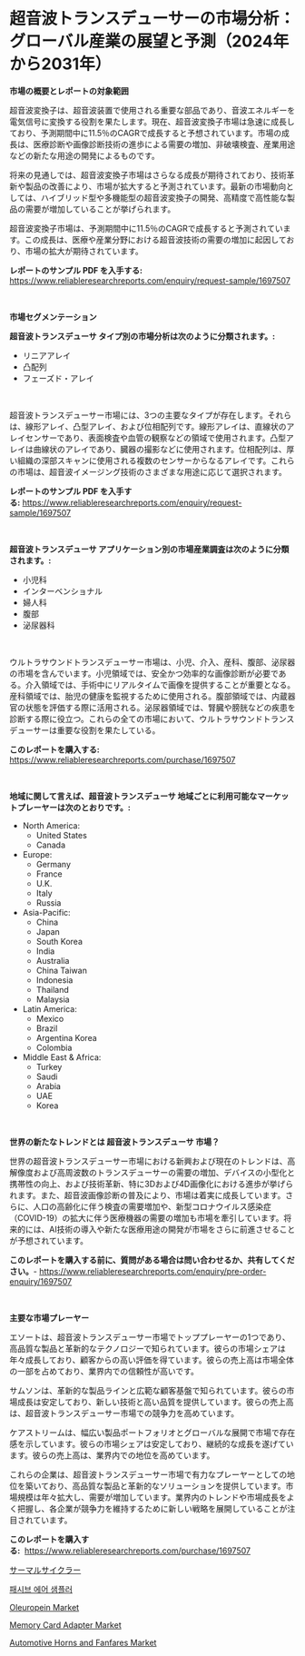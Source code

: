 <p><h1>超音波トランスデューサーの市場分析：グローバル産業の展望と予測（2024年から2031年）</h1></p><p><strong>市場の概要とレポートの対象範囲</strong></p>
<p><p>超音波変換子は、超音波装置で使用される重要な部品であり、音波エネルギーを電気信号に変換する役割を果たします。現在、超音波変換子市場は急速に成長しており、予測期間中に11.5％のCAGRで成長すると予想されています。市場の成長は、医療診断や画像診断技術の進歩による需要の増加、非破壊検査、産業用途などの新たな用途の開発によるものです。</p><p>将来の見通しでは、超音波変換子市場はさらなる成長が期待されており、技術革新や製品の改善により、市場が拡大すると予測されています。最新の市場動向としては、ハイブリッド型や多機能型の超音波変換子の開発、高精度で高性能な製品の需要が増加していることが挙げられます。</p><p>超音波変換子市場は、予測期間中に11.5％のCAGRで成長すると予測されています。この成長は、医療や産業分野における超音波技術の需要の増加に起因しており、市場の拡大が期待されています。</p></p>
<p><strong>レポートのサンプル PDF を入手する:</strong> <a href="https://www.reliableresearchreports.com/enquiry/request-sample/1697507">https://www.reliableresearchreports.com/enquiry/request-sample/1697507</a></p>
<p>&nbsp;</p>
<p><strong>市場セグメンテーション</strong></p>
<p><strong>超音波トランスデューサ タイプ別の市場分析は次のように分類されます。:</strong></p>
<p><ul><li>リニアアレイ</li><li>凸配列</li><li>フェーズド・アレイ</li></ul></p>
<p>&nbsp;</p>
<p><p>超音波トランスデューサー市場には、3つの主要なタイプが存在します。それらは、線形アレイ、凸型アレイ、および位相配列です。線形アレイは、直線状のアレイセンサーであり、表面検査や血管の観察などの領域で使用されます。凸型アレイは曲線状のアレイであり、臓器の撮影などに使用されます。位相配列は、厚い組織の深部スキャンに使用される複数のセンサーからなるアレイです。これらの市場は、超音波イメージング技術のさまざまな用途に応じて選択されます。</p></p>
<p><strong>レポートのサンプル PDF を入手する:</strong>&nbsp;<a href="https://www.reliableresearchreports.com/enquiry/request-sample/1697507">https://www.reliableresearchreports.com/enquiry/request-sample/1697507</a></p>
<p>&nbsp;</p>
<p><strong> 超音波トランスデューサ アプリケーション別の市場産業調査は次のように分類されます。:</strong></p>
<p><ul><li>小児科</li><li>インターベンショナル</li><li>婦人科</li><li>腹部</li><li>泌尿器科</li></ul></p>
<p>&nbsp;</p>
<p><p>ウルトラサウンドトランスデューサー市場は、小児、介入、産科、腹部、泌尿器の市場を含んでいます。小児領域では、安全かつ効率的な画像診断が必要である。介入領域では、手術中にリアルタイムで画像を提供することが重要となる。産科領域では、胎児の健康を監視するために使用される。腹部領域では、内蔵器官の状態を評価する際に活用される。泌尿器領域では、腎臓や膀胱などの疾患を診断する際に役立つ。これらの全ての市場において、ウルトラサウンドトランスデューサーは重要な役割を果たしている。</p></p>
<p><strong>このレポートを購入する:</strong>&nbsp; <a href="https://www.reliableresearchreports.com/purchase/1697507">https://www.reliableresearchreports.com/purchase/1697507</a></p>
<p>&nbsp;</p>
<p><strong>地域に関して言えば、超音波トランスデューサ 地域ごとに利用可能なマーケットプレーヤーは次のとおりです。:</strong></p>
<p><ul>
    <li>
        North America:
        <ul>
            <li>United States</li>
            <li>Canada</li>
        </ul>
    </li>
    <li>
        Europe:
        <ul>
            <li>Germany</li>
            <li>France</li>
            <li>U.K.</li>
            <li>Italy</li>
            <li>Russia</li>
        </ul>
    </li>
    <li>
        Asia-Pacific:
        <ul>
            <li>China</li>
            <li>Japan</li>
            <li>South Korea</li>
            <li>India</li>
            <li>Australia</li>
            <li>China Taiwan</li>
            <li>Indonesia</li>
            <li>Thailand</li>
            <li>Malaysia</li>
        </ul>
    </li>
    <li>
        Latin America:
        <ul>
            <li>Mexico</li>
            <li>Brazil</li>
            <li>Argentina Korea</li>
            <li>Colombia</li>
        </ul>
    </li>
    <li>
        Middle East & Africa:
        <ul>
            <li>Turkey</li>
            <li>Saudi</li>
            <li>Arabia</li>
            <li>UAE</li>
            <li>Korea</li>
        </ul>
    </li>
    </ul></p>
<p>&nbsp;</p>
<p><strong>世界の新たなトレンドとは 超音波トランスデューサ 市場？</strong></p>
<p><p>世界の超音波トランスデューサー市場における新興および現在のトレンドは、高解像度および高周波数のトランスデューサーの需要の増加、デバイスの小型化と携帯性の向上、および技術革新、特に3Dおよび4D画像化における進歩が挙げられます。また、超音波画像診断の普及により、市場は着実に成長しています。さらに、人口の高齢化に伴う検査の需要増加や、新型コロナウイルス感染症（COVID-19）の拡大に伴う医療機器の需要の増加も市場を牽引しています。将来的には、AI技術の導入や新たな医療用途の開発が市場をさらに前進させることが予想されています。</p></p>
<p><strong>このレポートを購入する前に、質問がある場合は問い合わせるか、共有してください。</strong>- <a href="https://www.reliableresearchreports.com/enquiry/pre-order-enquiry/1697507">https://www.reliableresearchreports.com/enquiry/pre-order-enquiry/1697507</a></p>
<p>&nbsp;</p>
<p><strong>主要な市場プレーヤー</strong></p>
<p><p>エソートは、超音波トランスデューサー市場でトッププレーヤーの1つであり、高品質な製品と革新的なテクノロジーで知られています。彼らの市場シェアは年々成長しており、顧客からの高い評価を得ています。彼らの売上高は市場全体の一部を占めており、業界内での信頼性が高いです。</p><p>サムソンは、革新的な製品ラインと広範な顧客基盤で知られています。彼らの市場成長は安定しており、新しい技術と高い品質を提供しています。彼らの売上高は、超音波トランスデューサー市場での競争力を高めています。</p><p>ケアストリームは、幅広い製品ポートフォリオとグローバルな展開で市場で存在感を示しています。彼らの市場シェアは安定しており、継続的な成長を遂げています。彼らの売上高は、業界内での地位を高めています。</p><p>これらの企業は、超音波トランスデューサー市場で有力なプレーヤーとしての地位を築いており、高品質な製品と革新的なソリューションを提供しています。市場規模は年々拡大し、需要が増加しています。業界内のトレンドや市場成長をよく把握し、各企業が競争力を維持するために新しい戦略を展開していることが注目されています。</p></p>
<p><strong>このレポートを購入する:</strong>&nbsp;&nbsp;<a href="https://www.reliableresearchreports.com/purchase/1697507">https://www.reliableresearchreports.com/purchase/1697507</a></p>
<p><p><a href="https://github.com/DonaldShaw1965/Market-Research-Report-List-1/blob/main/184806011409.md">サーマルサイクラー</a></p><p><a href="https://github.com/LanceOlsotn8978/Market-Research-Report-List-1/blob/main/624652110402.md">패시브 에어 샘플러</a></p><p><a href="https://military-diascia-e68.notion.site/Oleuropein-Market-Research-Report-Unlocks-Analysis-on-the-Market-Financial-Status-Market-Size-and--4e9a43ab4c2e45f0bc388806ace3cfd5">Oleuropein Market</a></p><p><a href="https://github.com/mauripalmi/Market-Research-Report-List-2/blob/main/memory-card-adapter-market.md">Memory Card Adapter Market</a></p><p><a href="https://issuu.com/reportprime-2/docs/automotive-horns-and-fanfares-market-size-2030.ppt">Automotive Horns and Fanfares Market</a></p></p>